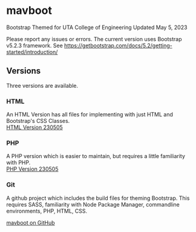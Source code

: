 # mavboot
Bootstrap Themed for UTA College of Engineering 
Updated May 5, 2023

Please report any issues or errors.
The current version uses Bootstrap v5.2.3 framework.  See https://getbootstrap.com/docs/5.2/getting-started/introduction/

## Versions 
Three versions are available.

### HTML
An HTML Version has all files for implementing with just HTML and Bootstrap's CSS Classes.  
[HTML Version 230505](https://github.com/ChrispyWood/mavboot/raw/master/___versions/mavboot_html_230505.zip)

### PHP
A PHP version which is easier to maintain, but requires a little familiarity with PHP.  
[PHP Version 230505](https://github.com/ChrispyWood/mavboot/raw/master/___versions/mavboot_php_230505.zip)

### Git
A github project which includes the build files for theming Bootstrap.  This requires SASS, familiarity with Node Package Manager, commandline environments, PHP, HTML, CSS. 

[mavboot on GitHub](https://github.com/ChrispyWood/mavboot/)  